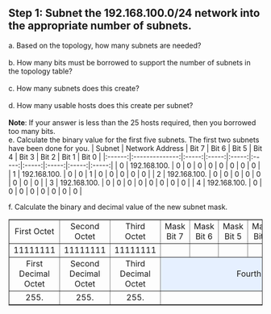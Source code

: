 ## Step 1: Subnet the 192.168.100.0/24 network into the appropriate number of subnets.
a. Based on the topology, how many subnets are needed?<br><br>
b. How many bits must be borrowed to support the number of subnets in the topology table?<br><br>
c. How many subnets does this create?<br><br>
d. How many usable hosts does this create per subnet?<br><br>
**Note**: If your answer is less than the 25 hosts required, then you borrowed too many bits.<br>
e. Calculate the binary value for the first five subnets. The first two subnets have been done for you.
| Subnet | Network Address | Bit 7 | Bit 6 | Bit 5 | Bit 4 | Bit 3 | Bit 2 | Bit 1 | Bit 0 |
|:------:|:--------------:|:-----:|:-----:|:-----:|:-----:|:-----:|:-----:|:-----:|:-----:|
| 0      | 192.168.100.   | 0     | 0     | 0     | 0     | 0     | 0     | 0     | 0     |
| 1      | 192.168.100.   | 0     | 0     | 1     | 0     | 0     | 0     | 0     | 0     |
| 2      | 192.168.100.   | 0     | 0     | 0     | 0     | 0     | 0     | 0     | 0     |
| 3      | 192.168.100.   | 0     | 0     | 0     | 0     | 0     | 0     | 0     | 0     |
| 4      | 192.168.100.   | 0     | 0     | 0     | 0     | 0     | 0     | 0     | 0     |

f. Calculate the binary and decimal value of the new subnet mask.

<table border="1" cellpadding="5" cellspacing="0">
  <tr>
    <td align="center">First Octet</td>
    <td align="center">Second Octet</td>
    <td align="center">Third Octet</td>
    <td align="center">Mask Bit 7</td>
    <td align="center">Mask Bit 6</td>
    <td align="center">Mask Bit 5</td>
    <td align="center">Mask Bit 4</td>
    <td align="center">Mask Bit 3</td>
    <td align="center">Mask Bit 2</td>
    <td align="center">Mask Bit 1</td>
    <td align="center">Mask Bit 0</td>
  </tr>
  <tr>
    <td align="center">11111111</td>
    <td align="center">11111111</td>
    <td align="center">11111111</td>
    <td></td>
    <td></td>
    <td></td>
    <td></td>
    <td></td>
    <td></td>
    <td></td>
    <td></td>
  </tr>
  <tr>
    <td align="center">First Decimal Octet</td>
    <td align="center">Second Decimal Octet</td>
    <td align="center">Third Decimal Octet</td>
    <td colspan="8" align="center" style="background-color: #e6f0ff;">Fourth Decimal Octet</td>
  </tr>
  <tr>
    <td align="center">255.</td>
    <td align="center">255.</td>
    <td align="center">255.</td>
    <td colspan="8"></td>
  </tr>
</table>
